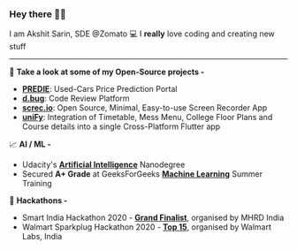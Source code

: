 ### Hey there ✌🏻

I am Akshit Sarin, SDE @Zomato :computer: I **really** love coding and creating new stuff <br>

---

:rocket: **Take a look at some of my Open-Source projects -**
- [**PREDIE**](http://predie.herokuapp.com/): Used-Cars Price Prediction Portal
- [**d.bug**](http://d-bug.herokuapp.com/): Code Review Platform
- [**screc.io**](https://github.com/akshitsarin/screc.io): Open Source, Minimal, Easy-to-use Screen Recorder App
- [**uniFy**](https://akshit-sarin.s3.ap-south-1.amazonaws.com/uniFy.png): Integration of Timetable, Mess Menu, College Floor Plans and Course details into a single Cross-Platform Flutter app

:chart_with_upwards_trend: **AI / ML -**
- Udacity's [**Artificial Intelligence**](https://github.com/akshitsarin/Udacity-AI-Nanodegree) Nanodegree
- Secured **A+ Grade** at GeeksForGeeks [**Machine Learning**](https://media.geeksforgeeks.org/certificates/1565008584/c1770e26174556c7ddbf1866a3d033d3.pdf) Summer Training

:tada: **Hackathons -**
- Smart India Hackathon 2020 - [**Grand Finalist**](https://akshit-sarin.s3.ap-south-1.amazonaws.com/Akshit-Sarin-SIH.png), organised by MHRD India
- Walmart Sparkplug Hackathon 2020 - [**Top 15**](https://akshit-sarin.s3.ap-south-1.amazonaws.com/SparkPlug-Top15.png), organised by Walmart Labs, India

